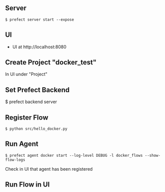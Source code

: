 Server
------

```
$ prefect server start --expose
```

UI
--

* UI at http://localhost:8080

Create Project "docker\_test"
-----------------------------

In UI under "Project"

Set Prefect Backend
-------------------

$ prefect backend server

Register Flow
-------------

```
$ python src/hello_docker.py
```

Run Agent
---------

```
$ prefect agent docker start --log-level DEBUG -l docker_flows --show-flow-logs
```

Check in UI that agent has been registered

Run Flow in UI
--------------
